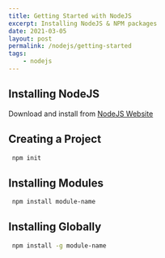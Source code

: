 ```yaml
---
title: Getting Started with NodeJS
excerpt: Installing NodeJS & NPM packages
date: 2021-03-05
layout: post
permalink: /nodejs/getting-started
tags:
    - nodejs
---
```


## Installing NodeJS

Download and install from [NodeJS Website](https://nodejs.org)

## Creating a Project

```bash
 npm init
```

## Installing Modules

```bash
 npm install module-name
```

## Installing Globally

```bash
 npm install -g module-name
```
